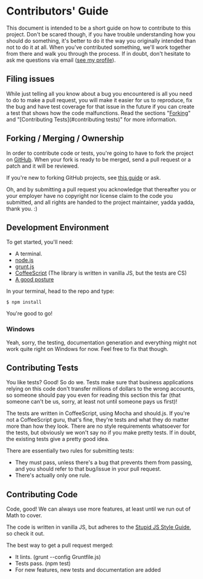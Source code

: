 # Contributors' Guide

This document is intended to be a short guide on how to contribute to this project. Don't be scared though, if you have trouble understanding how you should do something, it's better to do it the way you originally intended than not to do it at all. When you've contributed something, we'll work together from there and walk you through the process. If in doubt, don't hesitate to ask me questions via email ([see my profile](https://github.com/jussi-kalliokoski)).

## Filing issues

While just telling all you know about a bug you encountered is all you need to do to make a pull request, you will make it easier for us to reproduce, fix the bug and have test coverage for that issue in the future if you can create a test that shows how the code malfunctions. Read the sections "[Forking](#forking)" and "[Contributing Tests](#contributing tests)" for more information.

## Forking / Merging / Ownership

In order to contribute code or tests, you're going to have to fork the project on [GitHub](https://github.com). When your fork is ready to be merged, send a pull request or a patch and it will be reviewed.

If you're new to forking GitHub projects, see [this guide](http://help.github.com/forking/) or ask.

Oh, and by submitting a pull request you acknowledge that thereafter you or your employer have no copyright nor license claim to the code you submitted, and all rights are handed to the project maintainer, yadda yadda, thank you. :)

## Development Environment

To get started, you'll need:

 * A terminal.
 * [node.js](http://nodejs.org)
 * [grunt.js](http://gruntjs.com/)
 * [CoffeeScript](http://coffeescript.org/) (The library is written in vanilla JS, but the tests are CS)
 * [A good posture](http://news.ycombinator.com/item?id=1228782)

In your terminal, head to the repo and type:

```
$ npm install
```

You're good to go!

### Windows

Yeah, sorry, the testing, documentation generation and everything might not work quite right on Windows for now. Feel free to fix that though.

## Contributing Tests

You like tests? Good! So do we. Tests make sure that business applications relying on this code don't transfer millions of dollars to the wrong accounts, so someone should pay you even for reading this section this far (that someone can't be us, sorry, at least not until someone pays us first)!

The tests are written in CoffeeScript, using Mocha and should.js. If you're not a CoffeeScript guru, that's fine, they're tests and what they do matter more than how they look. There are no style requirements whatsoever for the tests, but obviously we won't say no if you make pretty tests. If in doubt, the existing tests give a pretty good idea.

There are essentially two rules for submitting tests:

 * They must pass, unless there's a bug that prevents them from passing, and you should refer to that bug/issue in your pull request.
 * There's actually only one rule.

## Contributing Code

Code, good! We can always use more features, at least until we run out of Math to cover.

The code is written in vanilla JS, but adheres to the [Stupid JS Style Guide](https://github.com/jussi-kalliokoski/stupid.js), so check it out.

The best way to get a pull request merged:
 * It lints. (grunt --config Gruntfile.js)
 * Tests pass. (npm test)
 * For new features, new tests and documentation are added
